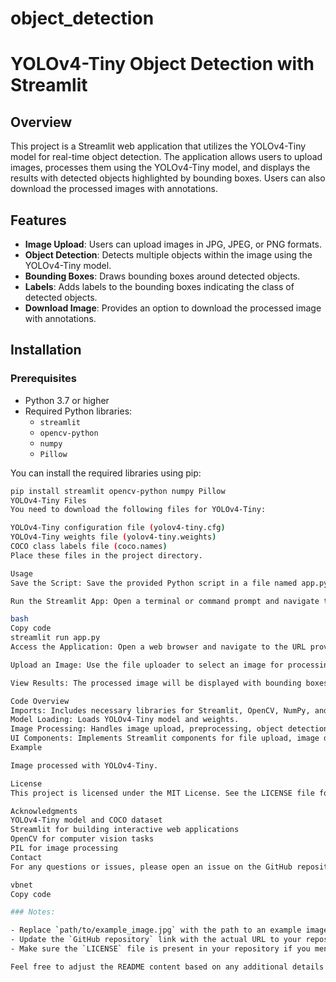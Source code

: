 # object_detection

# YOLOv4-Tiny Object Detection with Streamlit

## Overview

This project is a Streamlit web application that utilizes the YOLOv4-Tiny model for real-time object detection. The application allows users to upload images, processes them using the YOLOv4-Tiny model, and displays the results with detected objects highlighted by bounding boxes. Users can also download the processed images with annotations.

## Features

- **Image Upload**: Users can upload images in JPG, JPEG, or PNG formats.
- **Object Detection**: Detects multiple objects within the image using the YOLOv4-Tiny model.
- **Bounding Boxes**: Draws bounding boxes around detected objects.
- **Labels**: Adds labels to the bounding boxes indicating the class of detected objects.
- **Download Image**: Provides an option to download the processed image with annotations.

## Installation

### Prerequisites

- Python 3.7 or higher
- Required Python libraries:
  - `streamlit`
  - `opencv-python`
  - `numpy`
  - `Pillow`
  
You can install the required libraries using pip:

```bash
pip install streamlit opencv-python numpy Pillow
YOLOv4-Tiny Files
You need to download the following files for YOLOv4-Tiny:

YOLOv4-Tiny configuration file (yolov4-tiny.cfg)
YOLOv4-Tiny weights file (yolov4-tiny.weights)
COCO class labels file (coco.names)
Place these files in the project directory.

Usage
Save the Script: Save the provided Python script in a file named app.py.

Run the Streamlit App: Open a terminal or command prompt and navigate to the directory containing app.py. Run the following command:

bash
Copy code
streamlit run app.py
Access the Application: Open a web browser and navigate to the URL provided by Streamlit (typically http://localhost:8501).

Upload an Image: Use the file uploader to select an image for processing.

View Results: The processed image will be displayed with bounding boxes and labels. You can download the processed image using the download button.

Code Overview
Imports: Includes necessary libraries for Streamlit, OpenCV, NumPy, and PIL.
Model Loading: Loads YOLOv4-Tiny model and weights.
Image Processing: Handles image upload, preprocessing, object detection, and bounding box drawing.
UI Components: Implements Streamlit components for file upload, image display, and image download.
Example

Image processed with YOLOv4-Tiny.

License
This project is licensed under the MIT License. See the LICENSE file for details.

Acknowledgments
YOLOv4-Tiny model and COCO dataset
Streamlit for building interactive web applications
OpenCV for computer vision tasks
PIL for image processing
Contact
For any questions or issues, please open an issue on the GitHub repository.

vbnet
Copy code

### Notes:

- Replace `path/to/example_image.jpg` with the path to an example image in your repository or provide a relevant image URL.
- Update the `GitHub repository` link with the actual URL to your repository.
- Make sure the `LICENSE` file is present in your repository if you mention it in the README.

Feel free to adjust the README content based on any additional details specific to your project or preferences!






